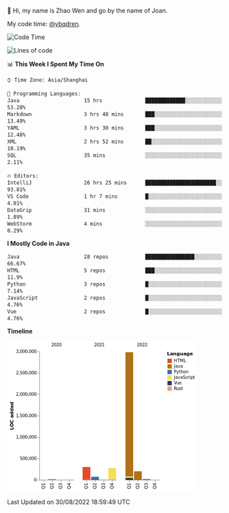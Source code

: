 :wave: Hi, my name is Zhao Wen and go by the name of Joan.

My code time: [@ybqdren](https://wakatime.com/@ybqdren).


<!--START_SECTION:waka-->
![Code Time](http://img.shields.io/badge/Code%20Time-1%2C096%20hrs%2015%20mins-blue)

![Lines of code](https://img.shields.io/badge/From%20Hello%20World%20I%27ve%20Written-4%20Million%20lines%20of%20code-blue)

📊 **This Week I Spent My Time On** 

```text
⌚︎ Time Zone: Asia/Shanghai

💬 Programming Languages: 
Java                     15 hrs              █████████████░░░░░░░░░░░░   53.28% 
Markdown                 3 hrs 48 mins       ███░░░░░░░░░░░░░░░░░░░░░░   13.49% 
YAML                     3 hrs 30 mins       ███░░░░░░░░░░░░░░░░░░░░░░   12.48% 
XML                      2 hrs 52 mins       ██░░░░░░░░░░░░░░░░░░░░░░░   10.19% 
SQL                      35 mins             ░░░░░░░░░░░░░░░░░░░░░░░░░   2.11%

🔥 Editors: 
IntelliJ                 26 hrs 25 mins      ███████████████████████░░   93.81% 
VS Code                  1 hr 7 mins         █░░░░░░░░░░░░░░░░░░░░░░░░   4.01% 
DataGrip                 31 mins             ░░░░░░░░░░░░░░░░░░░░░░░░░   1.89% 
WebStorm                 4 mins              ░░░░░░░░░░░░░░░░░░░░░░░░░   0.29%

```

**I Mostly Code in Java** 

```text
Java                     28 repos            ████████████████░░░░░░░░░   66.67% 
HTML                     5 repos             ███░░░░░░░░░░░░░░░░░░░░░░   11.9% 
Python                   3 repos             █░░░░░░░░░░░░░░░░░░░░░░░░   7.14% 
JavaScript               2 repos             █░░░░░░░░░░░░░░░░░░░░░░░░   4.76% 
Vue                      2 repos             █░░░░░░░░░░░░░░░░░░░░░░░░   4.76%

```


**Timeline**

![Chart not found](https://raw.githubusercontent.com/ybqdren/ybqdren/main/charts/bar_graph.png) 


 Last Updated on 30/08/2022 18:59:49 UTC
<!--END_SECTION:waka-->

